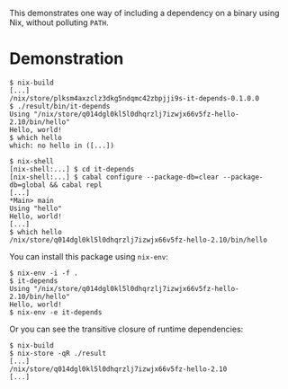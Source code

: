 This demonstrates one way of including a dependency on a binary using Nix, without polluting `PATH`.

# Demonstration
    
    $ nix-build 
    [...]
    /nix/store/plksm4axzclz3dkg5ndqmc42zbpjji9s-it-depends-0.1.0.0
    $ ./result/bin/it-depends 
    Using "/nix/store/q014dgl0kl5l0dhqrzlj7izwjx66v5fz-hello-2.10/bin/hello"
    Hello, world!
    $ which hello
    which: no hello in ([...])

    $ nix-shell
    [nix-shell:...] $ cd it-depends
    [nix-shell:...] $ cabal configure --package-db=clear --package-db=global && cabal repl
    [...]
    *Main> main
    Using "hello"
    Hello, world!
    [...]
    $ which hello
    /nix/store/q014dgl0kl5l0dhqrzlj7izwjx66v5fz-hello-2.10/bin/hello

You can install this package using `nix-env`:

    $ nix-env -i -f .
    $ it-depends
    Using "/nix/store/q014dgl0kl5l0dhqrzlj7izwjx66v5fz-hello-2.10/bin/hello"
    Hello, world!
    $ nix-env -e it-depends

Or you can see the transitive closure of runtime dependencies:

    $ nix-build
    $ nix-store -qR ./result
    [...]
    /nix/store/q014dgl0kl5l0dhqrzlj7izwjx66v5fz-hello-2.10
    [...]
